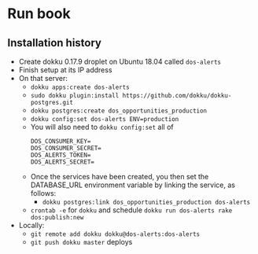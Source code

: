 # Run book

## Installation history

- Create dokku 0.17.9 droplet on Ubuntu 18.04 called `dos-alerts`
- Finish setup at its IP address
- On that server:
  - `dokku apps:create dos-alerts`
  - `sudo dokku plugin:install https://github.com/dokku/dokku-postgres.git`
  - `dokku postgres:create dos_opportunities_production`
  - `dokku config:set dos-alerts ENV=production`
  - You will also need to `dokku config:set` all of 
    ```
    DOS_CONSUMER_KEY=
    DOS_CONSUMER_SECRET=
    DOS_ALERTS_TOKEN=
    DOS_ALERTS_SECRET=
    ```
  - Once the services have been created, you then set the DATABASE_URL environment variable by linking the service, as follows:
    - `dokku postgres:link dos_opportunities_production dos-alerts`
  - `crontab -e` for `dokku` and schedule `dokku run dos-alerts rake dos:publish:new`
- Locally:
  - `git remote add dokku dokku@dos-alerts:dos-alerts`
  - `git push dokku master` deploys      
